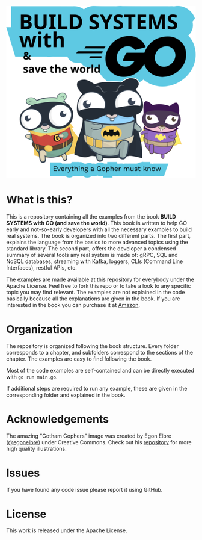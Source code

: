 ![Build systems with GO](img/buildsystems.svg)

# What is this?

This is a repository containing all the examples from the book **BUILD SYSTEMS
with GO (and save the world)**. This book is written to help GO early
and not-so-early developers with all the necessary examples to
build real systems. The book is organized into two different parts.
The first part, explains the language from the basics to more 
advanced topics using the standard library. The second part, offers
the developer a condensed summary of several tools any real system
is made of: gRPC, SQL and NoSQL databases, streaming with Kafka, 
loggers, CLIs (Command Line Interfaces), restful APIs, etc.

The examples are made available at this repository for everybody
under the Apache License. Feel free to fork this repo or to take
a look to any specific topic you may find relevant. The examples are 
not explained in the code basically because all the explanations are
given in the book. If you are interested in the book you can purchase
it at [Amazon](XXXXXXXXXXX).

# Organization

The repository is organized following the book structure. Every
folder corresponds to a chapter, and subfolders correspond to the 
sections of the chapter. The examples are easy to find following
the book.

Most of the code examples are self-contained and can be directly
executed with `go run main.go`. 

If additional steps are required to
run any example, these are given in the corresponding folder and 
explained in the book.

# Acknowledgements

The amazing "Gotham Gophers" image was created by Egon Elbre 
([@egonelbre](https://www.twitter.com/egonelbre)) under 
Creative Commons. Check out his [repository](https://github.com/egonelbre/gophers)
for more high quality illustrations.

# Issues
If you have found any code issue please report it using GitHub.

# License
This work is released under the Apache License.
